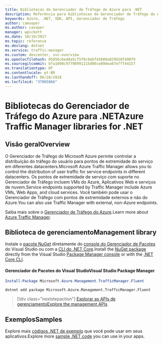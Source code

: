 ```yaml
---
title: Bibliotecas do Gerenciador de Tráfego do Azure para .NET
description: Referência para bibliotecas do Gerenciador de Tráfego do Azure para .NET
keywords: Azure, .NET, SDK, API, Gerenciador de Tráfego
author: camsoper
ms.author: casoper
manager: wpickett
ms.date: 10/19/2017
ms.topic: reference
ms.devlang: dotnet
ms.service: traffic-manager
ms.custom: devcenter, svc-overview
ms.openlocfilehash: 05856cbe48a5cf5f0c9ebf43609a029928f490f9
ms.sourcegitcommit: bfa1898c97798991215d08ce89dea87efff44157
ms.translationtype: HT
ms.contentlocale: pt-BR
ms.lasthandoff: 06/28/2018
ms.locfileid: "37065866"
---
```

# <a name="azure-traffic-manager-libraries-for-net"></a><span data-ttu-id="ee253-104">Bibliotecas do Gerenciador de Tráfego do Azure para .NET</span><span class="sxs-lookup"><span data-stu-id="ee253-104">Azure Traffic Manager libraries for .NET</span></span>

## <a name="overview"></a><span data-ttu-id="ee253-105">Visão geral</span><span class="sxs-lookup"><span data-stu-id="ee253-105">Overview</span></span>

<span data-ttu-id="ee253-106">O Gerenciador de Tráfego do Microsoft Azure permite controlar a distribuição do tráfego do usuário para pontos de extremidade do serviço em diferentes datacenters.</span><span class="sxs-lookup"><span data-stu-id="ee253-106">Microsoft Azure Traffic Manager allows you to control the distribution of user traffic for service endpoints in different datacenters.</span></span> <span data-ttu-id="ee253-107">Os pontos de extremidade de serviço com suporte no Gerenciador de Tráfego incluem VMs do Azure, Aplicativos Web e serviços de nuvem.</span><span class="sxs-lookup"><span data-stu-id="ee253-107">Service endpoints supported by Traffic Manager include Azure VMs, Web Apps, and cloud services.</span></span> <span data-ttu-id="ee253-108">Você também pode usar o Gerenciador de Tráfego com pontos de extremidade externos e não do Azure.</span><span class="sxs-lookup"><span data-stu-id="ee253-108">You can also use Traffic Manager with external, non-Azure endpoints.</span></span>

<span data-ttu-id="ee253-109">Saiba mais sobre o [Gerenciador de Tráfego do Azure](/azure/traffic-manager/traffic-manager-overview).</span><span class="sxs-lookup"><span data-stu-id="ee253-109">Learn more about [Azure Traffic Manager](/azure/traffic-manager/traffic-manager-overview).</span></span>  

## <a name="management-library"></a><span data-ttu-id="ee253-110">Biblioteca de gerenciamento</span><span class="sxs-lookup"><span data-stu-id="ee253-110">Management library</span></span>

<span data-ttu-id="ee253-111">Instale o [pacote NuGet](https://www.nuget.org/packages/Microsoft.Azure.Management.TrafficManager.Fluent) diretamente do [console do Gerenciador de Pacotes][PackageManager] do Visual Studio ou com a [CLI do .NET Core][DotNetCLI].</span><span class="sxs-lookup"><span data-stu-id="ee253-111">Install the [NuGet package](https://www.nuget.org/packages/Microsoft.Azure.Management.TrafficManager.Fluent) directly from the Visual Studio [Package Manager console][PackageManager] or with the [.NET Core CLI][DotNetCLI].</span></span>

#### <a name="visual-studio-package-manager"></a><span data-ttu-id="ee253-112">Gerenciador de Pacotes do Visual Studio</span><span class="sxs-lookup"><span data-stu-id="ee253-112">Visual Studio Package Manager</span></span>

```powershell
Install-Package Microsoft.Azure.Management.TrafficManager.Fluent
```

```bash
dotnet add package Microsoft.Azure.Management.TrafficManager.Fluent
```

> [!div class="nextstepaction"]
> [<span data-ttu-id="ee253-113">Explorar as APIs de gerenciamento</span><span class="sxs-lookup"><span data-stu-id="ee253-113">Explore the management APIs</span></span>](/dotnet/api/overview/azure/trafficmanager/management)

## <a name="samples"></a><span data-ttu-id="ee253-114">Exemplos</span><span class="sxs-lookup"><span data-stu-id="ee253-114">Samples</span></span>

<span data-ttu-id="ee253-115">Explore mais [códigos .NET de exemplo](https://azure.microsoft.com/resources/samples/?platform=dotnet) que você pode usar em seus aplicativos.</span><span class="sxs-lookup"><span data-stu-id="ee253-115">Explore more [sample .NET code](https://azure.microsoft.com/resources/samples/?platform=dotnet) you can use in your apps.</span></span>

[PackageManager]: https://docs.microsoft.com/nuget/tools/package-manager-console
[DotNetCLI]: https://docs.microsoft.com/dotnet/core/tools/dotnet-add-package